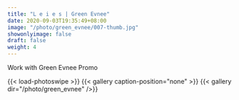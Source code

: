 ```yaml
---
title: "L e i e s | Green Evnee"
date: 2020-09-03T19:35:49+08:00
image: "/photo/green_evnee/007-thumb.jpg"
showonlyimage: false
draft: false
weight: 4
---
```

Work with Green Evnee Promo
<!--more-->
{{< load-photoswipe >}} 
{{< gallery caption-position="none" >}}
{{< gallery dir="/photo/green_evnee" />}}